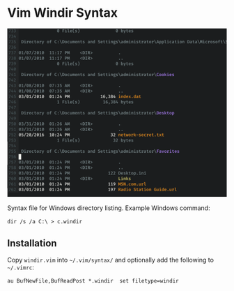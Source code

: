 # Vim Windir Syntax

![Windir Example Screenshot](images/windir-example.png)


Syntax file for Windows directory listing. Example Windows command:

```
dir /s /a C:\ > c.windir
```

## Installation

Copy `windir.vim` into `~/.vim/syntax/` and optionally add the following to `~/.vimrc`:

```
au BufNewFile,BufReadPost *.windir  set filetype=windir
```
